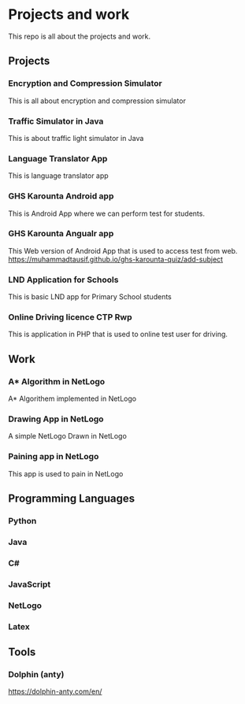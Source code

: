 # Projects and work
This repo is all about the projects and work.

## Projects

### Encryption and Compression Simulator

This is all about encryption and compression simulator

### Traffic Simulator in Java

This is about traffic light simulator in Java

### Language Translator App

This is language translator app

### GHS Karounta Android app

This is Android App where we can perform test for students.


### GHS Karounta Angualr app
This Web version of Android App that is used to access test from web.
https://muhammadtausif.github.io/ghs-karounta-quiz/add-subject

### LND Application for Schools
This is basic LND app for Primary School students

### Online Driving licence CTP Rwp
This is application in PHP that is used to online test user for driving.

## Work

### A* Algorithm in NetLogo
A* Algorithem implemented in NetLogo

### Drawing App in NetLogo
A simple NetLogo Drawn in NetLogo

### Paining app in NetLogo
This app is used to pain in NetLogo

## Programming Languages

### Python

### Java

### C#

### JavaScript

### NetLogo

### Latex


## Tools

### Dolphin (anty)

https://dolphin-anty.com/en/
